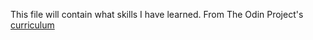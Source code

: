 This file will contain what skills I have learned.
From The Odin Project's [curriculum](http://www.theodinproject.com/courses/web-development-101/lessons/html-css)
